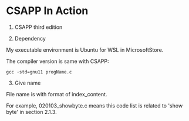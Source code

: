 # CSAPP In Action

1. CSAPP third edition

2. Dependency

My executable environment is Ubuntu for WSL in MicrosoftStore.

The compiler version is same with CSAPP: 

  `gcc -std=gnu11 progName.c`
  
3. Give name

File name is with format of index_content.

For example, 020103_showbyte.c means this code list is related to 'show byte' in section 2.1.3.
